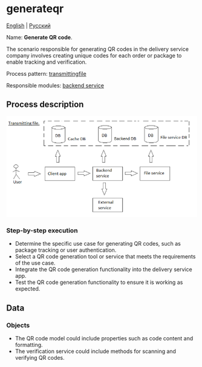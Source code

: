# generateqr

[English](generateqr.md) | [Русский](generateqr.ru.md)

Name: **Generate QR code**.

The scenario responsible for generating QR codes in the delivery service company involves creating unique codes for each order or package to enable tracking and verification. 

Process pattern: [transmittingfile](../../processpatterns/transmittingfile.md)

Responsible modules: [backend service](../../backend/fileservice.md)

## Process description

![transmittingfile_overall](../../img/transmittingfile_overall.png)

### Step-by-step execution

- Determine the specific use case for generating QR codes, such as package tracking or user authentication.
- Select a QR code generation tool or service that meets the requirements of the use case.
- Integrate the QR code generation functionality into the delivery service app.
- Test the QR code generation functionality to ensure it is working as expected.

## Data 

### Objects 

- The QR code model could include properties such as code content and formatting. 
- The verification service could include methods for scanning and verifying QR codes.
